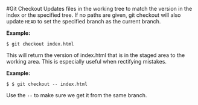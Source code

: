 #Git Checkout
Updates files in the working tree to match the version in the index or the specified tree. If no paths are given, git checkout will also update `HEAD` to set the specified branch as the current branch.

__Example:__

	$ git checkout index.html
	
This will return the version of index.html that is in the staged area to the working area. This is especially useful when rectifying mistakes.

__Example:__

	$ $ git checkout -- index.html
		
Use the `--` to make sure we get it from the same branch.

